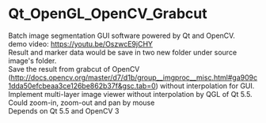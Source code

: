 # Qt_OpenGL_OpenCV_Grabcut  
Batch image segmentation GUI software powered by Qt and OpenCV.  
demo video: https://youtu.be/OszwcE9jCHY  
Result and marker data would be save in two new folder under source image's folder.  
Save the result from grabcut of OpenCV (http://docs.opencv.org/master/d7/d1b/group__imgproc__misc.html#ga909c1dda50efcbeaa3ce126be862b37f&gsc.tab=0) without interpolation for GUI.  
Implement multi-layer image viewer without interpolation by QGL of Qt 5.5. Could zoom-in, zoom-out and pan by mouse  
Depends on Qt 5.5 and OpenCV 3  
